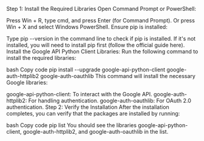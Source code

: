 Step 1: Install the Required Libraries
Open Command Prompt or PowerShell:

Press Win + R, type cmd, and press Enter (for Command Prompt).
Or press Win + X and select Windows PowerShell.
Ensure pip is installed:

Type pip --version in the command line to check if pip is installed.
If it's not installed, you will need to install pip first (follow the official guide here).
Install the Google API Python Client Libraries: Run the following command to install the required libraries:

bash
Copy code
pip install --upgrade google-api-python-client google-auth-httplib2 google-auth-oauthlib
This command will install the necessary Google libraries:

google-api-python-client: To interact with the Google API.
google-auth-httplib2: For handling authentication.
google-auth-oauthlib: For OAuth 2.0 authentication.
Step 2: Verify the Installation
After the installation completes, you can verify that the packages are installed by running:

bash
Copy code
pip list
You should see the libraries google-api-python-client, google-auth-httplib2, and google-auth-oauthlib in the list.
